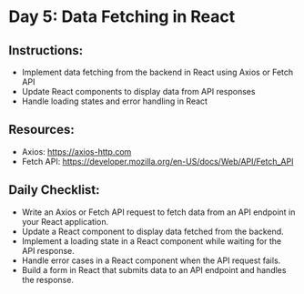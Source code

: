 # Day 5: Data Fetching in React

## Instructions:

- Implement data fetching from the backend in React using Axios or Fetch API
- Update React components to display data from API responses
- Handle loading states and error handling in React

## Resources:

- Axios: https://axios-http.com
- Fetch API: https://developer.mozilla.org/en-US/docs/Web/API/Fetch_API

## Daily Checklist:

- Write an Axios or Fetch API request to fetch data from an API endpoint in your React application.
- Update a React component to display data fetched from the backend.
- Implement a loading state in a React component while waiting for the API response.
- Handle error cases in a React component when the API request fails.
- Build a form in React that submits data to an API endpoint and handles the response.
